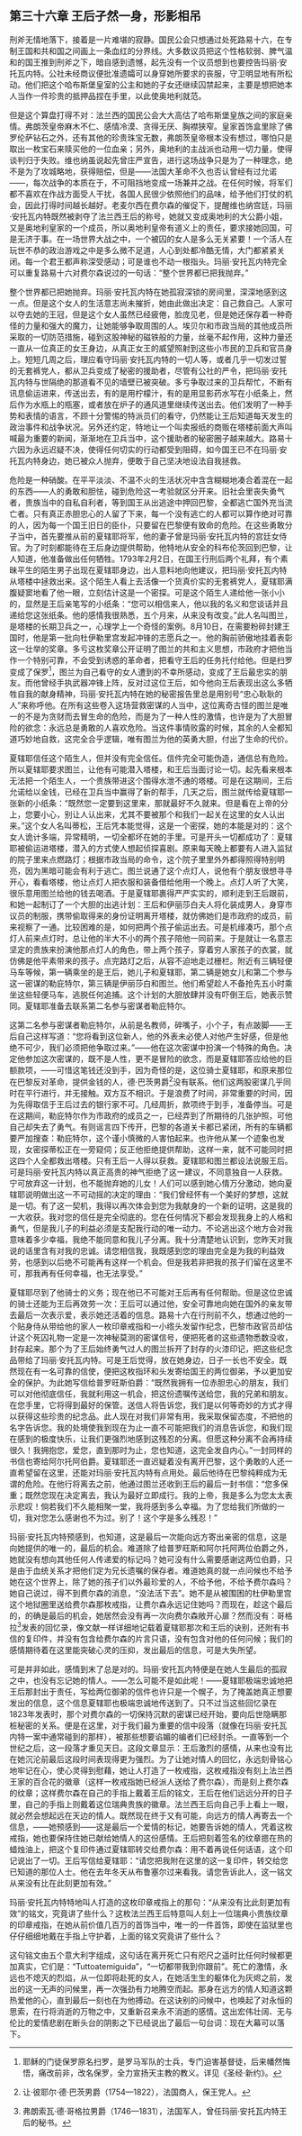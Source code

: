 ## 第三十六章 王后孑然一身，形影相吊

刑斧无情地落下，接着是一片难堪的寂静。国民公会只想通过处死路易十六，在专制王国和共和国之间画上一条血红的分界线。大多数议员把这个性格软弱、脾气温和的国王推到刑斧之下，暗自感到遗憾，起先没有一个议员想到也要控告玛丽·安托瓦内特。公社未经商议便批准遗孀可以身穿她所要求的丧服，守卫明显地有所松动。他们把这个哈布斯堡皇室的公主和她的子女还继续囚禁起来，主要是想把她本人当作一件珍贵的抵押品捏在手里，以此使奥地利就范。

但是这个算盘打得不对：法兰西的国民公会大大高估了哈布斯堡皇族之间的家庭亲情。弗朗茨皇帝麻木不仁、感情冷漠、贪得无厌、胸襟狭窄。皇家首饰盒里除了佛罗伦萨钻石之外，还有其他的珍贵珠宝无数，弗朗茨皇帝根本没有想过，哪怕只是取出一枚宝石来赎买他的一位血亲；另外，奥地利的主战派也动用一切力量，使得谈判归于失败。维也纳虽说起先曾庄严宣告，进行这场战争只是为了一种理念，绝不是为了攻城略地，获得赔偿，但是——法国大革命不久也否认曾经有过允诺——，每次战争的本质在于，不可阻挡地变成一场兼并之战。在任何时候，将军们都不喜欢在作战方面受人干扰，各国人民很少依照他们的品味，给予他们打仗的机会，因此打得时间越长越好。老麦尔西在费尔森的催促下，提醒维也纳宫廷，玛丽·安托瓦内特既然被剥夺了法兰西王后的称号，她就又变成奥地利的大公爵小姐，又是奥地利皇家的一个成员，所以奥地利皇帝有道义上的责任，要求接她回国，可是无济于事。在一场世界大战之中，一个被囚的女人是多么无关紧要！一个活人在玩世不恭的政治游戏之中是多么微不足道，人心到处都冷酷无情，大门都紧紧关闭。每一个君王都声称深受感动；可是谁也不动一根指头。玛丽·安托瓦内特完全可以重复路易十六对费尔森说过的一句话：“整个世界都已把我抛弃。”

整个世界都已把她抛弃。玛丽·安托瓦内特在她孤寂深锁的房间里，深深地感到这一点。但是这个女人的生活意志尚未摧折，她由此做出决定：自己救自己。人家可以夺去她的王冠，但是这个女人虽然已经疲倦，脸庞见老，但是她还保存着一种奇怪的力量和强大的魔力，让她能够争取周围的人。埃贝尔和市政当局的其他成员所采取的一切防范措施，碰到这股神秘的磁铁般的力量，丝毫不起作用，这种力量还一直从一位真正的女王身边，从真正女王的威望照射到这些小市民的卫兵和官员身上。短短几周之后，理应看守玛丽·安托瓦内特的一切人等，或者几乎一切发过誓的无套裤党人，都从卫兵变成了秘密的援助者，尽管有公社的严令，把玛丽·安托瓦内特与世隔绝的那道看不见的墙壁已被突破。多亏争取过来的卫兵帮忙，不断有讯息偷运进来，传送出去，有的是用柠檬汁，有的是用显影药水写在小纸条上，然后作为水瓶上的瓶塞，或者放在炉子的通风道里继续传送出去。他们发明了一种手势和表情的语言，不顾十分警惕的特派员们的看守，仍然能让王后知道每天发生的政治事件和战争状况。另外还约定，特地让一个叫卖报纸的商贩在塔楼前面大声叫喊最为重要的新闻，渐渐地在卫兵当中，这个援助者的秘密圈子越来越大。路易十六因为永远迟疑不决，使得任何切实的行动都受到阻碍，如今国王已不在玛丽·安托瓦内特身边，她已被众人抛弃，便敢于自己坚决地设法自我拯救。

危险是一种硝酸。在平平淡淡、不温不火的生活状况中含含糊糊地凑合着混在一起的东西——人的勇敢和胆怯，碰到危险这一考验就区分开来。旧社会里丧失勇气者，贵族当中的自私自利者，等到国王从出逃途中押回巴黎，全都逃亡国外充当流亡者。只有真正赤胆忠心的人留了下来，每一个没有逃亡的人都可以算作绝对可靠的人，因为每一个国王旧日的臣仆，只要留在巴黎便有致命的危险。在这些勇敢分子当中，首先要推从前的夏辖耶将军，他的妻子曾是玛丽·安托瓦内特的宫廷女侍官。为了时刻都能待在王后身边提供帮助，他特地从安全的科布伦茨回到巴黎，让人知道，他准备做出任何牺牲。1793年2月2日，在国王行刑后两个礼拜，有个素昧平生的陌生男子出现在夏辖耶身边，出人意料地向他建议，把玛丽·安托瓦内特从塔楼中拯救出来。这个陌生人看上去活像一个货真价实的无套裤党人，夏辖耶满腹疑窦地看了他一眼，立刻估计这是一个密探。可是这个陌生人递给他一张小小的，显然是王后亲笔写的小纸条：“您可以相信来人，他以我的名义和您谈话并且递给您这张纸条。他的感情我很熟悉，五个月来，从来没有改变。”此人名叫图兰，是塔楼的长期卫兵之一，心理学上一个奇怪的案例。8月10日，在需要粉碎封建王国时，他是第一批向杜伊勒里宫发起冲锋的志愿兵之一。他的胸前骄傲地挂着表彰这一壮举的奖章。多亏这枚奖章公开证明了图兰的共和主义思想，市政府才把他当作一个特别可靠，不会受到诱惑的革命者，把看守王后的任务托付给他。但是扫罗变成了保罗[^1]，图兰为自己看守的女人遭到的不幸所感动，变成了王后最忠实的朋友。而他曾经手执武器冲锋上阵，反对过这位王后，如今他向王后表现出这么多牺牲自我的献身精神，玛丽·安托瓦内特在她的秘密报告里总是用别号“忠心耿耿的人”来称呼他。在所有这些卷入这场营救密谋的人当中，这位离奇古怪的图兰是唯一的不是为贪财而去冒生命的危险，而是为了一种人性的激情，也许是为了大胆冒险的欲念：永远总是勇敢的人喜欢危险。当这件事情败露的时候，其余的人全都知道巧妙地自救，这完全合乎逻辑，唯有图兰为他的英勇大胆，付出了生命的代价。

夏辖耶信任这个陌生人，但并没有完全信任。信件完全可能伪造，通信总有危险。所以夏辖耶要求图兰，让他有可能潜入塔楼，和王后当面讨论一切。起先看来根本无法把一个陌生人，一个贵族带进这个围得水泄不通的塔楼。可是在这期间，王后允诺给以金钱，已经在卫兵当中赢得了新的帮手，几天之后，图兰就传给夏辖耶一张新的小纸条：“既然您一定要到这里来，那就最好不久就来。但是看在上帝的分上，您要小心，别让人认出来，尤其不要被那个和我们一起关在这里的女人认出来。”这个女人名叫蒂松，王后凭本能觉得，这是一个密探，她的本能是对的：这个女人诡计多端，异常精明，一切全都坏在她的手里。可是开头一切都成功了：夏辖耶被偷运进塔楼，潜入的方式使人想起侦探喜剧。原来每天晚上都要有人进入监狱的院子里来点燃路灯；根据市政当局的命令，这个院子里里外外都得照得特别明亮，因为黑暗可能会有利于逃亡。图兰说通了这个点灯人，说他有个朋友很想寻寻开心，看看塔楼，他让点灯人把衣服和装备借给他用一个晚上。点灯人听了大笑，很乐意用图兰给他的钱去喝酒。于是夏辖耶裹得严严实实的，顺利走到王后跟前，和她一起制订了一个大胆的出逃计划：王后和伊丽莎白夫人将化装成男人，身穿市议员的制服，携带偷取得来的身份证明离开塔楼，就仿佛她们是市政府的成员，前来视察了一通。比较困难的是，如何把两个孩子偷运出去。可是机缘凑巧，那个点灯人前来点灯时，总让他的半大不小的两个孩子陪他一同前来。于是就让一名意志坚定的贵族来扮演他那点灯人的角色，带上两个孩子，穿着穷人家孩子的衣裳，就仿佛是他平素带来的孩子。点完路灯之后，从容不迫地走过栅栏。附近有三辆轻便马车等候，第一辆乘坐的是王后，她儿子和夏辖耶，第二辆是她女儿和第二个参与这一密谋的勒庇特尔，第三辆是伊丽莎白和图兰。他们希望趁人不备抢先五小时乘坐这些轻便马车，逃脱任何追捕。这个计划的大胆放肆并没有吓倒王后，她表示赞同。夏辖耶准备去联系第二名参与密谋者勒庇特尔。

这第二名参与密谋者勒庇特尔，从前是名教师，碎嘴子，小个子，有点跛脚——王后自己这样写道：“您将看到这位新人，他的外表未必使人对他产生好感，但是他绝不可少，我们必须把他争取过来。”——他在这次密谋中扮演一个特殊的角色。决定他参加这次密谋的，既不是人性，更不是冒险的欲念，而是夏辖耶答应给他的巨额款项，——可惜这笔钱还没到手，因为奇怪的是，这位骑士夏辖耶，和原来那位在巴黎反对革命，提供金钱的人，德·巴茨男爵[^2]没有联系。他们这两股密谋几乎同时在平行进行，并无接触。双方互不相识。于是浪费了时间，非常重要的时间，因为先得取信于王后过去的银行家不可。几经周折，款项终于到手，准备停当。可是在这期间，勒庇特尔作为市政府的成员之一，已经弄到了所期待的几张护照，可他自己却失去了勇气。有则谣言四下传开，巴黎的各道关卡都已紧闭，所有的车辆都要严加搜查：勒庇特尔，这个谨小慎微的人害怕起来。也许他从某一个迹象也发现，女密探蒂松正在一旁窥伺；反正他拒绝提供帮助，这样一来，就不可能同时把这四个人全都救出塔楼。只有王后一人得以获救。夏辖耶和图兰都设法说服王后。可是玛丽·安托瓦内特以真正高贵的神气拒绝了这一建议，不同意独自一人获救。宁可放弃这一计划，也不能抛弃她的儿女！人们可以感到她心情万分激动，她向夏辖耶说明做出这一不可动摇的决定的理由：“我们曾经怀有一个美好的梦想，这就是一切。有了这一契机，我得以再次体会到您为我献身的一个新的证明，这是我的一大收获。我对您的信任是完全彻底的。您在任何情况下都会发现我身上的人格和勇气，但是我儿子的利益必须是支配我行动的唯一动力。不论逃出这个地方会对我意味着多少幸福，我绝不能同意和我儿子分离。我十分清楚地认识到，您昨天对我说的话里含有对我的忠诚。请您相信我，我既感到您的理由完全是为我的利益效劳，也感到以后绝不可能再有这样一个机会。但是我若非把我的孩子们留在这里不可，那我再有任何幸福，也无法享受。”

夏辖耶尽到了他骑士的义务；现在他已不可能对王后再有任何帮助。但是这位忠诚的骑士还能为王后再效劳一次：王后可以通过他，安全可靠地向她在国外的亲友带去最后一次表示爱，表示她还活着的信息。路易十六在行刑前不久，想通过他的一个贴身侍从带给他的家人一枚印章戒指和一小绺头发留作纪念，巴黎市政官员却估计这个死囚礼物一定是一次神秘莫测的密谋信号，便把死者的这些遗物悉数没收，封存起来。那个为了王后始终勇气过人的图兰拆开了封存的火漆印记，把这些纪念品带给了玛丽·安托瓦内特。可是王后觉得，放在她身边，日子一长也不安全。既然现在有一名可靠的信使，便把这枚指环和头发寄给国王的两位御弟，予以更加安全的保护。为此她写信给普罗旺斯伯爵：“既然我拥有一位赤胆忠心的朋友，我们可以对他彻底信任，我就利用这一机会，把这份遗嘱传送给您，我的兄弟和朋友。在您手里，它将得到最好的保管。送信人将告诉您，我们是以何等奇妙的方式才得以获得这些珍贵的纪念品。此人现在对我们非常有用，我采取保留态度，不把他的名字告诉您。我的处境使我到现在为止一直不可能把我们的消息告诉您，和我们现在感到的极度快乐，让我们更强烈地感到这残忍的分离。但愿这种分离不会再持续很久！我拥抱您，爱您，直到那时为止，您也知道，这完全发自内心。”一封同样的书信也寄给阿尔托阿伯爵。夏辖耶还一直迟疑着没有离开巴黎，这个勇敢的人还一直希望留在这里，还能对玛丽·安托瓦内特有点用处。最后他待在巴黎纯粹成为无谓的危险。在他行将离去之前，他通过图兰还收到王后的最后一封书信：“您多保重；既然您现在决定离去，我认为最好立即成行。我的上帝，我是多么为您太太表示悲叹！倘若我们不久能相聚一堂，我将感到多么幸福。为了您给我们所做的一切，我对您怎么感谢也不为过。别了！这个字是多么残忍！”

玛丽·安托瓦内特预感到，也知道，这是最后一次能向远方寄出亲密的信息，这是向她提供的唯一的，最后的机会。难道除了给普罗旺斯和阿尔托阿两位伯爵之外，她就没有想向其他任何人传递爱的标记吗？她可没有什么需要感谢这两位伯爵，只是由于血统关系才把他们定为兄长遗嘱的保存者。难道她真的就一点问候也不给予她在这个世界上，除了她的孩子们以外最珍爱的人，不给予他，不给予费尔森吗？她自己说过，得不到费尔森的消息，“没法活下去”。她不是从被围困的杜伊勒里宫这个地狱圈里送给费尔森那枚戒指，让费尔森永远记住她吗？而现在，趁这个最后的，的确是最后的机会，她居然会没有再一次向费尔森敞开心扉？然而没有：哥格拉[^3]发表的回忆录，像文献一样详细地记载着夏辖耶那次和王后的诀别，还附有书信的复印件，并没有包含给费尔森的片言只语，没有包含对他的任何问候；我们的感情期待着在这里能突破心灵的压抑，发出最后的信息，可是大失所望。

可是并非如此，感情到末了总是对的。玛丽·安托瓦内特便是在她人生最后的孤寂之中，也没有忘记她的情人。——怎么可能不是如此呢！——夏辖耶极端忠诚地把王后那封出于责任，写给两位御弟的信件也许只是一个幌子，为了掩盖她真正想要发出的信息，这个信息夏辖耶也极端忠诚地传送到了。只不过当这些回忆录在1823年发表时，那个对费尔森的一切保持沉默的密谋已经开始，要向后世隐瞒那桩秘密的关系。便是在这里，对于我们最为重要的信中段落（就像在玛丽·安托瓦内特一案中通常碰到的那样），被那些想要谄媚的编者们已经封杀。一直等到一个世纪之后，这一段落才重见天日。这段文章显示：王后激烈的感情，从来也没有比在她沉沦前最后这段时间表现得更为强烈。为了让她对情人的回忆，永远刻骨铭心地牢记在心，使心灵得到慰藉，她让人打造了一枚戒指，这枚戒指没有刻上法兰西王家的百合花的徽章（这样一枚戒指她已经派人送给了费尔森），而是刻上费尔森的纹章；这样费尔森在自己的手指上戴着王后的铭文，王后在他们远远分开的日子里，自己的手指上则戴着这位瑞典贵族的徽章。法兰西王后向自己手上看上一眼，就必然会想起远在天边的情人。既然现在终于又有可能，向远方的情人再寄去一个信息，——她预感到——这是最后一个爱情的标记，她要告诉她的情人，凭着这枚戒指，她也要保持住她已献给她情人的这份感情。王后把刻着签名的纹章摁在热的蜡烛油上，把这个复印件通过夏辖耶转交给费尔森：用不着再说任何话语，这个印记说出了一切。王后写信给夏辖耶：“请您把我附在这里的这一复印件，转交给您已知道的那位人士。他在去年冬天从布鲁塞尔过来看我。请您告诉此人，这一铭文从来没有比在此刻更加有效。”

玛丽·安托瓦内特特地叫人打造的这枚印章戒指上的那句：“从来没有比此刻更加有效”的铭文，究竟讲了些什么？这枚法兰西王后特意叫人刻上一位瑞典小贵族纹章的印章戒指，在她从前价值几百万的首饰当中，唯一的一件首饰，即使在监狱里也仔仔细细地戴在手指上守护着，上面的铭文究竟讲了些什么？

这句铭文由五个意大利字组成，这句话在离开死亡只有咫尺之遥时比任何时候都更加真实，它们是：“Tuttoatemiguida”，“一切都带我到你跟前”。死亡的激情，永远也不熄灭的烈焰，从一位即将赴死的女人，在她活生生的躯体化为灰烬之前，发出的这一无声的问候里，再一次强劲有力地腾空而起。那身在远方的情人知道这颗热爱他的心，直到最后一刻也在为他搏动。在这诀别的问候中，也唤起了对永恒的思索，在行将消逝的万物之中，又重新召来永不消逝的感情。这出宏伟壮阔、无与伦比的爱情悲剧在断头台的阴影之下已经说出了最后一句台词：现在大幕可以落下。

[^1]: 耶稣的门徒保罗原名扫罗，是罗马军队的士兵，专门迫害基督徒，后来幡然悔悟，痛改前非，改名保罗，全力宣扬天主教的教义。详见《圣经·新约》。
[^2]: 让·彼耶尔·德·巴茨男爵（1754—1822），法国商人，保王党人。
[^3]: 弗朗索瓦·德·哥格拉男爵（1746—1831），法国军人，曾任玛丽·安托瓦内特王后的秘书。

